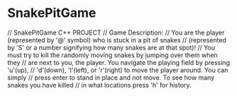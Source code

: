 # SnakePitGame
// SnakePitGame C++ PROJECT
// Game Description:
//		You are the player (represented by '@' symbol) who is stuck in a pit of snakes
//		(represented by 'S' or a number signifying how many snakes are at that spot)! 
//		You must try to kill the randomly moving snakes by jumping over them when they 
//		are next to you, the player. You navigate the playing field by pressing 'u'(up), 
//		'd'(down), 'l'(left), or 'r'(right) to move the player around. You can simply 
//		press enter to stand in place and not move. To see how many snakes you have killed 
//		in what locations press 'h' for history.
